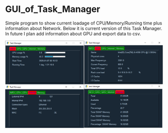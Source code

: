 # GUI_of_Task_Manager
Simple program to show current loadage of CPU/Memory/Running time plus information about Network.
Below it is current version of this Task Manager. In future I plan add information about GPU and export data to csv.


![Image of program](zdjecia.png)
